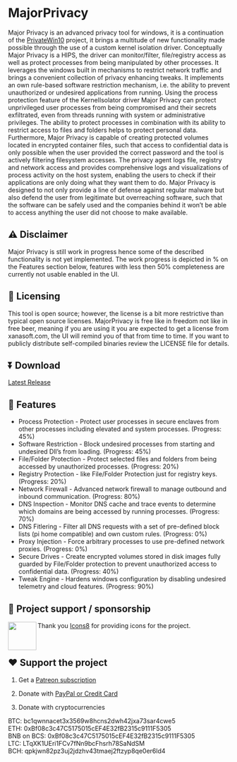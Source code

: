 # MajorPrivacy
Major Privacy is an advanced privacy tool for windows, it is a continuation of the [PrivateWin10](https://github.com/DavidXanatos/priv10) project, it brings a multitude of new functionality made possible through the use of a custom kernel isolation driver. Conceptually Major Privacy is a HIPS, the driver can monitor/filter, file/registry access as well as protect processes from being manipulated by other processes. It leverages the windows built in mechanisms to restrict network traffic and brings a convenient collection of privacy enhancing tweaks. It implements an own rule-based software restriction mechanism, i.e. the ability to prevent unauthorized or undesired applications from running. Using the process protection feature of the KernelIsolator driver Major Privacy can protect unprivileged user processes from being compromised and their secrets exfiltrated, even from threads running with system or administrative privileges. The ability to protect processes in combination with its ability to restrict access to files and folders helps to protect personal data. Furthermore, Major Privacy is capable of creating protected volumes located in encrypted container files, such that access to confidential data is only possible when the user provided the correct password and the tool is actively filtering filesystem accesses. The privacy agent logs file, registry and network access and provides comprehensive logs and visualizations of process activity on the host system, enabling the users to check if their applications are only doing what they want them to do. Major Privacy is designed to not only provide a line of defense against regular malware but also defend the user from legitimate but overreaching software, such that the software can be safely used and the companies behind it won’t be able to access anything the user did not choose to make available.

## ⚠️ Disclaimer
Major Privacy is still work in progress hence some of the described functionality is not yet implemented.
The work progress is depicted in % on the Features section below, features with less then 50% completeness are currently not usable enabled in the UI.

## 🤝 Licensing 
This tool is open source; however, the license is a bit more restrictive than typical open source licenses. 
MajorPrivacy is free like in freedom not like in free beer, meaning if you are using it you are expected to get a license from xanasoft.com, the UI will remind you of that from time to time.
If you want to publicly distribute self-compiled binaries review the LICENSE file for details.

## ⏬ Download

[Latest Release](https://github.com/xanasoft/MajorPrivacy/releases/latest)

## 🚀 Features

* Process Protection - Protect user processes in secure enclaves from other processes including elevated and system processes. (Progress: 45%)
* Software Restriction - Block undesired processes from starting and undesired Dll’s from loading. (Progress: 45%)
* File/Folder Protection - Protect selected files and folders from being accessed by unauthorized processes. (Progress: 20%)
* Registry Protection - like File/Folder Protection just for registry keys. (Progress: 20%)
* Network Firewall - Advanced network firewall to manage outbound and inbound communication. (Progress: 80%)
* DNS Inspection - Monitor DNS cache and trace events to determine which domains are being accessed by running processes. (Progress: 70%)
* DNS Fitlering - Filter all DNS requests with a set of pre-defined block lists (pi home compatible) and own custom rules. (Progress: 0%)
* Proxy Injection - Force arbitrary processes to use pre-defined network proxies. (Progress: 0%)
* Secure Drives - Create encrypted volumes stored in disk images fully guarded by File/Folder protection to prevent unauthorized access to confidential data. (Progress: 40%)
* Tweak Engine - Hardens windows configuration by disabling undesired telemetry and cloud features. (Progress: 90%)


## 📌 Project support / sponsorship

[<img align="left" height="64" width="64" src="https://github.com/sandboxie-plus/Sandboxie/raw/master/.github/images/Icons8_logo.png">](https://icons8.de/)Thank you [Icons8](https://icons8.de/) for providing icons for the project.
<br>
<br>
<br>

## ❤️ Support the project

1. Get a [Patreon subscription](https://www.patreon.com/DavidXanatos) <br>

2. Donate with [PayPal or Credit Card](https://sandboxie-plus.com/go.php?to=donate) <br>

3. Donate with cryptocurrencies <br>

BTC: bc1qwnnacet3x3569w8hcns2dwh42jxa73sar4cwe5 <br>
ETH: 0xBf08c3c47C5175015cEF4E32fB2315c9111F5305 <br>
BNB on BCS: 0xBf08c3c47C5175015cEF4E32fB2315c9111F5305 <br>
LTC: LTqXK1UEri1FCv7fNn9bcFhsrh78SaNdSM <br>
BCH: qpkjwn82pz3uj2jdzhv43tmaej2ftzyp8qe0er6ld4 <br>
